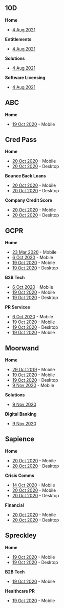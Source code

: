 ## 10D

**Home**

*  [4 Aug 2021](https://gholm.github.io/lighthouse/10d/www.10duke.com_2021-08-04_08-55-36.report.html)



**Entitlements**

*  [4 Aug 2021](https://gholm.github.io/lighthouse/10d/www.10duke.com_2021-08-04_10-31-37.report.html)



**Solutions**

*  [4 Aug 2021](https://gholm.github.io/lighthouse/10d/www.10duke.com_2021-08-04_10-49-07.report.html)



**Software Licensing**

*  [4 Aug 2021](https://gholm.github.io/lighthouse/10d/www.10duke.com_2021-08-04_10-49-26.report.html)



## ABC

**Home**

*  [19 Oct 2020](https://gholm.github.io/lighthouse/abc/www.againstbreastcancer.org.uk_2020-10-19_19-33-55-m.html) -  Mobile



## Cred Pass

**Home**

*  [20 Oct 2020](https://gholm.github.io/lighthouse/credit/www.creditpassport.com_2020-10-20_09-25-29-m.html) - Mobile
*  [20 Oct 2020](https://gholm.github.io/lighthouse/credit/www.creditpassport.com_2020-10-20_09-25-29-d.html) - Desktop



**Bounce Back Loans**

*  [20 Oct 2020](https://gholm.github.io/lighthouse/credit/creditpassport.com_bounce_2020-10-20_09-28-47-m.html) - Mobile
*  [20 Oct 2020](https://gholm.github.io/lighthouse/credit/creditpassport.com_bounce_2020-10-20_09-28-47-d.html) - Desktop



**Company Credit Score**

*  [20 Oct 2020](https://gholm.github.io/lighthouse/credit/creditpassport.com_company_credit_2020-10-20_09-38-00-m.html) - Mobile
*  [20 Oct 2020](https://gholm.github.io/lighthouse/credit/creditpassport.com_company_credit_2020-10-20_09-38-00-d.html) - Desktop





## **GCPR**



**Home**

*  [23 Mar 2020](https://gholm.github.io/lighthouse/gcpr/www.gcpr.net_2020-03-23_09-09-26.html) - Mobile
*  [6 Oct 2020](https://gholm.github.io/lighthouse/gcpr/www.gcpr.net_2020-10-06_15-32-55.html) - Mobile
*  [19 Oct 2020](https://gholm.github.io/lighthouse/gcpr/www.gcpr.net_2020-10-19_19-12-32-m.html) -  Mobile
*  [19 Oct 2020](https://gholm.github.io/lighthouse/gcpr/www.gcpr.net_2020-10-19_19-09-16-d.html) -  Desktop



**B2B Tech**

*  [6 Oct 2020](https://gholm.github.io/lighthouse/gcpr/www.gcpr.net_2020-10-06_15-31-04.html) - Mobile
*  [19 Oct 2020](https://gholm.github.io/lighthouse/gcpr/www.gcpr.net_2020-10-19_19-28-15-m.html) -  Mobile
*  [19 Oct 2020](https://gholm.github.io/lighthouse/gcpr/www.gcpr.net_2020-10-19_19-26-25-d.html) -  Desktop



**PR Services** 

*  [6 Oct 2020](https://gholm.github.io/lighthouse/gcpr/www.gcpr.net_2020-10-06_15-08-41.html) - Mobile
*  [19 Oct 2020](https://gholm.github.io/lighthouse/gcpr/www.gcpr.net_2020-10-19_19-17-14-m.html) -  Mobile
*  [19 Oct 2020](https://gholm.github.io/lighthouse/gcpr/www.gcpr.net_2020-10-19_19-21-42-d.html) -  Desktop
*  [19 Oct 2020](https://gholm.github.io/lighthouse/gcpr/www.gcpr.net-20201020T134234-services-m.html) -  Mobile







## **Moorwand**

**Home** 

* [29 Oct 2019](https://gholm.github.io/lighthouse/moorwand/www.moorwand.com_2019-10-29_13-11-53.html) - Mobile
* [19 Oct 2020](https://gholm.github.io/lighthouse/moorwand/www.moorwand.com_2020-10-19_19-32-23-m.html) -  Mobile
* [19 Oct 2020](https://gholm.github.io/lighthouse/moorwand/www.moorwand.com_2020-10-19_19-33-02-d.html) -  Desktop
* [9 Nov 2020](https://gholm.github.io/lighthouse/moorwand/www.moorwand.com_2020-11-09-m.html) - Mobile

**Solutions**

*  [9 Nov 2020](https://gholm.github.io/lighthouse/moorwand/www.moorwand.com_2020-11-09_solutions-m.html)

**Digital Banking**

*  [9 Nov 2020](https://gholm.github.io/lighthouse/moorwand/www.moorwand.com_2020-11-09_digital-banking-m.html)





## **Sapience**

**Home**

*  [20 Oct 2020](https://gholm.github.io/lighthouse/sapience/www.sapiencecommunications.co.uk_2020-10-20_09-09-06-m.html) - Mobile
*  [20 Oct 2020](https://gholm.github.io/lighthouse/sapience/www.sapiencecommunications.co.uk_2020-10-20_09-09-06-d.html) - Desktop

**Crisis Comms**

*  [14 Oct 2020](https://gholm.github.io/lighthouse/sapience/www.sapiencecommunications.co.uk_2020-Oct-14_14-20-39.html) - Mobile
*  [20 Oct 2020](https://gholm.github.io/lighthouse/sapience/sapiencecommunications.co.uk_crisi_2020-10-20_09-10-20-m.html) - Mobile
*  [20 Oct 2020](https://gholm.github.io/lighthouse/sapience/sapiencecommunications.co.uk_crisi_2020-10-20_09-10-20-d.html) - Desktop

**Financial**

*  [20 Oct 2020](https://gholm.github.io/lighthouse/sapience/sapiencecommunications.co.uk_finance_2020-10-20_09-11-30-m.html) - Mobile
*  [20 Oct 2020](https://gholm.github.io/lighthouse/sapience/sapiencecommunications.co.uk_finance_2020-10-20_09-11-30-d.html) - Desktop



## **Spreckley**

**Home**

-  [19 Oct 2020](https://gholm.github.io/lighthouse/spreckley/www.spreckley.co.uk_2020-10-19_19-32-32-m.html) -  Mobile
-  [19 Oct 2020](https://gholm.github.io/lighthouse/spreckley/www.spreckley.co.uk_2020-10-19_19-33-34-d.html) -  Desktop



**B2B Tech**

*  [19 Oct 2020](https://gholm.github.io/lighthouse/spreckley/www.spreckley.co.uk_2020-10-19_19-34-44-m.html) -  Mobile



**Healthcare PR**

*  [19 Oct 2020](https://gholm.github.io/lighthouse/spreckley/www.spreckley.co.uk_2020-10-19_19-37-12-m.html) -  Mobile